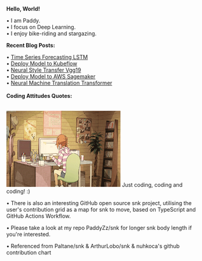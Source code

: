 **Hello, World!** <br>

• I am Paddy. <br>
• I focus on Deep Learning. <br>
• I enjoy bike-riding and stargazing. <br>
<!--<img  align="left" src="3.svg" alt="Alt text" width="250" height="150"> -->
**Recent Blog Posts:** <br>

• [Time Series Forecasting LSTM](https://paddyzz.github.io/projects/time_series_forecasting) <br>
• [Deploy Model to Kubeflow](https://paddyzz.github.io/projects/Config_Kubeflow/) <br>
• [Neural Style Transfer Vgg19](https://paddyzz.github.io/projects/neural_style_transfer/) <br>
• [Deploy Model to AWS Sagemaker](https://paddyzz.github.io/projects/Config_Sagemaker) <br>
• [Neural Machine Translation Transformer](https://paddyzz.github.io/projects/neural_machine_translation) <br>
<br>
**Coding Attitudes Quotes:** <br>

<br>
<img src="/svg/1.gif" alt="Alt text" width="300" height="200"> 
Just coding, coding and coding! :)



<picture>  
 <source media="(prefers-color-scheme: dark)" srcset="https://raw.githubusercontent.com/PaddyZz/PaddyZz/output/github-contribution-grid-snake-dark.svg" />
 <img>
</picture>

• There is also an interesting GitHub open source snk project, utilising the user's contribution grid as a map for snk to move, based on TypeScript and GitHub Actions Workflow.

• Please take a look at my repo PaddyZz/snk for longer snk body length if you're interested.

• Referenced from Paltane/snk & ArthurLobo/snk & nuhkoca's github contribution chart 

